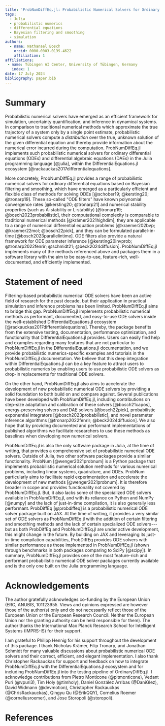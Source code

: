 ```yaml
---
title: 'ProbNumDiffEq.jl: Probabilistic Numerical Solvers for Ordinary Differential Equations in Julia'
tags:
  - Julia
  - probabilistic numerics
  - differential equations
  - Bayesian filtering and smoothing
  - simulation
authors:
  - name: Nathanael Bosch
    orcid: 0000-0003-0139-4622
    affiliation: 1
affiliations:
 - name: Tübingen AI Center, University of Tübingen, Germany
   index: 1
date: 17 July 2024
bibliography: paper.bib
---
```


# Summary

Probabilistic numerical solvers have emerged as an efficient framework for simulation, uncertainty quantification, and inference in dynamical systems.
In comparison to traditional numerical methods which approximate the true trajectory of a system only by a single point estimate, probabilistic numerical solvers compute a _distribution_ over the true, unknown solution of the given differential equation
and thereby provide information about the numerical error incurred during the computation.
ProbNumDiffEq.jl implements such probabilistic numerical solvers for ordinary differential equations (ODEs) and differential algebraic equations (DAEs) in the Julia programming language [@julia], within the DifferentialEquations.jl ecosystem [@rackauckas2017differentialequations].

More concretely, ProbNumDiffEq.jl provides a range of probabilistic numerical solvers for ordinary differential equations based on Bayesian filtering and smoothing,
which have emerged as a particularly efficient and flexible class of methods for solving ODEs [@schober19; @kersting20; @tronarp19].
These so-called "ODE filters" have known polynomial convergence rates 
[@kersting20; @tronarp21]
and numerical stability properties (such as A-stability or L-stability)
[@tronarp19; @bosch2023probabilistic],
their computational complexity is comparable to traditional numerical methods
[@krämer2021highdim], 
they are applicable to a range of numerical differential equation problems 
[@kraemer202bvp; @kraemer22mol; @bosch22pick],
and they can be formulated parallel-in-time 
[@bosch2023parallelintime].
ODE filters also provide a natural framework for ODE parameter inference 
[@kersting20invprob; @tronarp2022fenrir; @schmidt21; @beck2024diffusion].
ProbNumDiffEq.jl implements many of the methods referenced above and packages them in a software library with the aim to be easy-to-use, feature-rich, well-documented, and efficiently implemented.

# Statement of need

Filtering-based probabilistic numerical ODE solvers have been an active field of research for the past decade, but their application in practical simulation and inference problems has been limited.
ProbNumDiffEq.jl aims to bridge this gap.
ProbNumDiffEq.jl implements probabilistic numerical methods as performant, documented, and easy-to-use ODE solvers inside the well-established DifferentialEquations.jl ecosystem [@rackauckas2017differentialequations].
Thereby, the package benefits from the extensive testing, documentation, performance optimization, and functionality that DifferentialEquations.jl provides.
Users can easily find help and examples regarding many features that are not particular to ProbNumDiffEq.jl in the DifferentialEquations.jl documentation, 
and we provide probabilistic numerics-specific examples and tutorials in the ProbNumDiffEq.jl documentation.
We believe that this deep integration within DifferentialEquations.jl can be a key feature to attract users to probabilistic numerics by enabling users to use probabilistic ODE solvers as drop-in replacements for traditional ODE solvers.

On the other hand, ProbNumDiffEq.jl also aims to accelerate the development of new probabilistic numerical ODE solvers by providing a solid foundation to both build on and compare against.
Several publications have been developed with ProbNumDiffEq.jl, including contributions on
step-size adaptation and calibration of these solvers [@bosch21capos],
energy-preserving solvers and DAE solvers [@bosch22pick],
probabilistic exponential integrators [@bosch2023probabilistic],
and novel parameter inference algorithms [@tronarp2022fenrir; @beck2024diffusion].
We also hope that by providing documented and performant implementations of published algorithms we facilitate researchers to use these methods as baselines when developing new numerical solvers.

ProbNumDiffEq.jl is also the only software package in Julia, at the time of writing, that provides a comprehensive set of probabilistic numerical ODE solvers.
Outside of Julia, two other software packages provide a similar functionality.
ProbNum [@wenger2021probnum]
is a Python package that implements probabilistic numerical solution methods for various numerical problems, including linear systems, quadrature, and ODEs.
ProbNum particularly aims to facilitate rapid experimentation and accelerate the development of new methods [@wenger2021probnum].
It is therefore broader in scope and provides functionality not covered by ProbNumDiffEq.jl.
But, it also lacks some of the specialized ODE solvers available in ProbNumDiffEq.jl, and with its reliance on Python and NumPy [@numpy] and the lack of just-in-time compilation, it is also generally less performant.
ProbDiffEq [@probdiffeq]
is a probabilistic numerical ODE solver package built on JAX.
At the time of writing, it provides a very similar set of ODE solvers as ProbNumDiffEq.jl with the addition of certain filtering and smoothing methods and the lack of certain specialized ODE solvers---but as both ProbDiffEq and ProbNumDiffEq.jl are under active development, this might change in the future.
By building on JAX and leveraging its just-in-time compilation capabilities, ProbDiffEq provides ODE solvers with similar performance as those implemented in ProbNumDiffEq.jl (shown through benchmarks in both packages comparing to SciPy [@scipy]).
In summary, ProbNumDiffEq.jl provides one of the most feature-rich and performant probabilistic numerical ODE solver packages currently available and is the only one built on the Julia programming language.

# Acknowledgements

The author gratefully acknowledges co-funding by the European Union (ERC, ANUBIS, 101123955. Views and opinions expressed are however those of the author(s) only and do not necessarily reflect those of the European Union or the European Research Council. Neither the European Union nor the granting authority can be held responsible for them). 
The author thanks the International Max Planck Research School for Intelligent Systems (IMPRS-IS) for their support.

I am grateful to Philipp Hennig for his support throughout the development of this package.
I thank Nicholas Krämer, Filip Tronarp, and Jonathan Schmidt for many valuable discussions about probabilistic numerical ODE solvers and their correct, efficient, and elegant implementation.
I also thank Christopher Rackauckas for support and feedback on how to integrate ProbNumDiffEq.jl with the DifferentialEquations.jl ecosystem and for including ProbNumDiffEq.jl into the testing pipeline of OrdinaryDiffEq.jl.
I acknowledge contributions from 
Pietro Monticone (\@pitmonticone),
Vedant Puri (\@vpuri3),
Tim Holy (\@timholy),
Daniel González Arribas (\@DaniGlez),
David Widmann (\@devmotion),
Christopher Rackauckas (\@ChrisRackauckas),
Qingyu Qu (\@ErikQQY),
Cornelius Roemer (\@corneliusroemer),
and Jose Storopoli (\@storopoli).


# References
